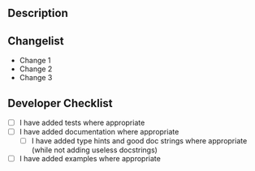 ## Description
<!--Detailed description of changes here-->

## Changelist
- Change 1
- Change 2
- Change 3

## Developer Checklist
 - [ ] I have added tests where appropriate
 - [ ] I have added documentation where appropriate
   - [ ] I have added type hints and good doc strings where appropriate (while not adding useless docstrings)
 - [ ] I have added examples where appropriate